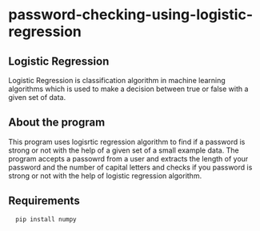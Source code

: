 # password-checking-using-logistic-regression
 
## Logistic Regression

Logistic Regression is classification algorithm in machine learning algorithms which is used to make a decision between true or false with a given set of data.

## About the program

This program uses logisrtic regression algorithm to find if a password is strong or not with the help of a given set of a small example data. The program accepts a passowrd from a user and extracts the length of your password and the number of capital letters and checks if you password is strong or not with the help of logistic regression algorithm.

## Requirements

```
  pip install numpy
```
